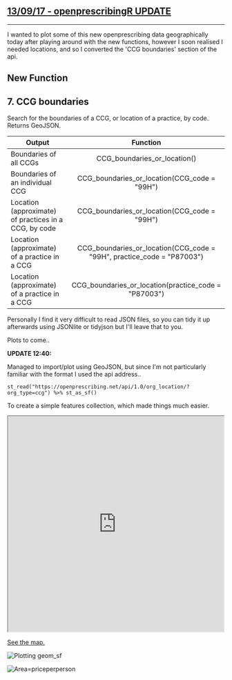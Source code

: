 ## [**13/09/17 - openprescribingR UPDATE**](https://fergustaylor.github.io/blog/post5)
--------------------------------------------------------------------------------------------

I wanted to plot some of this new openprescribing data geographically today after playing around with the new functions, however I soon realised I needed locations, and so I converted the 'CCG boundaries' section of the api.

## New Function

## 7. CCG boundaries
Search for the boundaries of a CCG, or location of a practice, by code. Returns GeoJSON.

| Output                    | Function      |
| --------------------------|:-------------:|
| Boundaries of all CCGs | CCG_boundaries_or_location() |
| Boundaries of an individual CCG | CCG_boundaries_or_location(CCG_code = "99H")|
| Location (approximate) of practices in a CCG, by code | CCG_boundaries_or_location(CCG_code = "99H")|
| Location (approximate) of a practice in a CCG | CCG_boundaries_or_location(CCG_code = "99H", practice_code = "P87003")|
| Location (approximate) of a practice in a CCG | CCG_boundaries_or_location(practice_code = "P87003")|

Personally I find it very difficult to read JSON files, so you can tidy it up afterwards using JSONlite or tidyjson but I'll leave that to you.

Plots to come..

__UPDATE 12:40:__ 

Managed to import/plot using GeoJSON, but since I'm not particularly familiar with the format I used the api address..

`st_read("https://openprescribing.net/api/1.0/org_location/?org_type=ccg") %>%
st_as_sf()`

To create a simple features collection, which made things much easier.

<style>
    iframe {
        width: 500px;
        height: 500px;
    }
</style>
<iframe src="https://fergustaylor.github.io/post5map.html">
</iframe>

[See the map.](https://fergustaylor.github.io/post5map.html)

![Plotting geom_sf](https://fergustaylor.github.io/Rplot2.png)

![Area=priceperperson](https://fergustaylor.github.io/Rplot3.png)